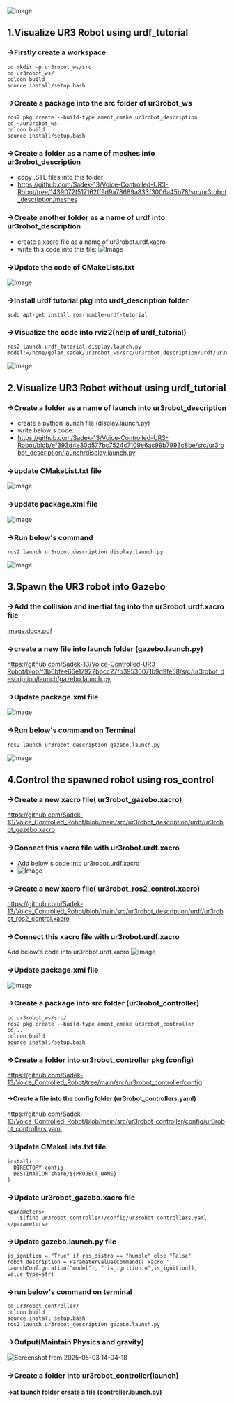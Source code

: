 ![Image](https://github.com/user-attachments/assets/a588d502-85e6-4b17-9324-7c2810708557)

## 1.Visualize UR3 Robot using urdf_tutorial
### →Firstly create a workspace
```
cd mkdir -p ur3robot_ws/src 
cd ur3robot_ws/ 
colcon build 
source install/setup.bash
```
### →Create a package into the src folder of ur3robot_ws
```
ros2 pkg create --build-type ament_cmake ur3robot_description
cd ~/ur3robot_ws
colcon build
source install/setup.bash
```
### →Create a folder as a name of meshes into ur3robot_description
- copy .STL files into this folder
- https://github.com/Sadek-13/Voice-Controlled-UR3-Robot/tree/1439072f517162ff9d9a78689a833f3006a45b78/src/ur3robot_description/meshes

### →Create another folder as a name of urdf into ur3robot_description
- create a xacro file as a name of ur3robot.urdf.xacro
- write this code into this file:
![Image](https://github.com/user-attachments/assets/5dc85cb4-9d97-4d28-b551-7b16c4d5a061)

### →Update the code of CMakeLists.txt 
![Image](https://github.com/user-attachments/assets/d7103764-cfab-4f49-a653-865fb6598a61)

### →Install urdf tutorial pkg into urdf_description folder
`sudo apt-get install ros-humble-urdf-tutorial`
  
### →Visualize the code into rviz2(help of urdf_tutorial)
```
ros2 launch urdf_tutorial display.launch.py model:=/home/golam_sadek/ur3robot_ws/src/ur3robot_description/urdf/ur3robot.urdf.xacro
```
![Image](https://github.com/user-attachments/assets/e8f7961e-b7c4-43b1-9e52-edd6684720e7)

## 2.Visualize UR3 Robot without using urdf_tutorial
### →Create a folder as a name of launch into ur3robot_description
- create a python launch file (display.launch.py)
- write below's code:
- https://github.com/Sadek-13/Voice-Controlled-UR3-Robot/blob/ef393d4e30d577bc7524c7109e6ac99b7993c8be/src/ur3robot_description/launch/display.launch.py
  
### →update CMakeList.txt file
![Image](https://github.com/user-attachments/assets/0eeaf19e-9541-478c-9ff6-f8fed87ad06c)

### →update package.xml file
![Image](https://github.com/user-attachments/assets/148a51c9-5f62-4078-a11e-7cf5886e69e9)

### →Run below's command
`ros2 launch ur3robot_description display.launch.py`

![Image](https://github.com/user-attachments/assets/e8f7961e-b7c4-43b1-9e52-edd6684720e7)

## 3.Spawn the UR3 robot into Gazebo
### →Add the collision and inertial tag into the ur3robot.urdf.xacro file
[image.docx.pdf](https://github.com/user-attachments/files/19685258/image.docx.pdf)

### →create a new file into launch folder (gazebo.launch.py)
https://github.com/Sadek-13/Voice-Controlled-UR3-Robot/blob/f3b6bfee66e17922bbcc27fb39530071b9d9fe58/src/ur3robot_description/launch/gazebo.launch.py

### →Update package.xml file
![Image](https://github.com/user-attachments/assets/a42b358c-e7f6-4cc7-9d16-8ff808923b91)

### →Run below's command on Terminal
`ros2 launch ur3robot_description gazebo.launch.py `

![Image](https://github.com/user-attachments/assets/c645bcf9-f25d-4f9a-97f9-4b0e1c63ad2c)

## 4.Control the spawned robot using ros_control
### →Create a new xacro file( ur3robot_gazebo.xacro)
https://github.com/Sadek-13/Voice_Controlled_Robot/blob/main/src/ur3robot_description/urdf/ur3robot_gazebo.xacro
### →Connect this xacro file with ur3robot.urdf.xacro
- Add below's code into ur3robot.urdf.xacro
- ![Image](https://github.com/user-attachments/assets/987e5854-9b3d-4348-9784-ed6b5134eb60)

### →Create a new xacro file( ur3robot_ros2_control.xacro)
https://github.com/Sadek-13/Voice_Controlled_Robot/blob/main/src/ur3robot_description/urdf/ur3robot_ros2_control.xacro
### →Connect this xacro file with ur3robot.urdf.xacro
Add below's code into ur3robot.urdf.xacro
![Image](https://github.com/user-attachments/assets/02427cb3-8831-4a7f-bf12-5f3999d15571)

### →Update package.xml file
![Image](https://github.com/user-attachments/assets/1f9a35e9-574f-4f7b-93be-a40f8f6b5ca1)

### →Create a package into src folder (ur3robot_controller)
```
cd ur3robot_ws/src/
ros2 pkg create --build-type ament_cmake ur3robot_controller
cd ..
colcon build
source install/setup.bash
```
### →Create a folder into ur3robot_controller pkg (config)
https://github.com/Sadek-13/Voice_Controlled_Robot/tree/main/src/ur3robot_controller/config
#### →Create a file into the config folder (ur3robot_controllers.yaml)
https://github.com/Sadek-13/Voice_Controlled_Robot/blob/main/src/ur3robot_controller/config/ur3robot_controllers.yaml
### →Update CMakeLists.txt file
```
install(
  DIRECTORY config
  DESTINATION share/${PROJECT_NAME}
)
```
### →Update ur3robot_gazebo.xacro file
```
<parameters>
    $(find ur3robot_controller)/config/ur3robot_controllers.yaml
</parameters>
```
### →Update gazebo.launch.py file
```
is_ignition = "True" if ros_distro == "humble" else "False"
robot_description = ParameterValue(Command(['xacro ', LaunchConfiguration("model"), " is_ignition:=",is_ignition]), value_type=str)
```
### →run below's command on terminal
```
cd ur3robot_controller/
colcon build
source install setup.bash
ros2 launch ur3robot_description gazebo.launch.py
```
### →Output(Maintain Physics and gravity)
![Screenshot from 2025-05-03 14-04-18](https://github.com/user-attachments/assets/8c8877cb-6305-40f3-858b-49a80c8d1c2b)

### →Create a folder into ur3robot_controller(launch)

#### →at launch folder create a file (controller.launch.py)




